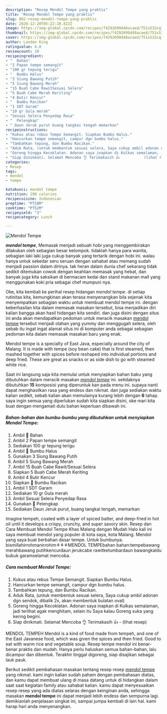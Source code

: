 ```yaml
---
description: "Resep Mendol Tempe yang praktis"
title: "Resep Mendol Tempe yang praktis"
slug: 802-resep-mendol-tempe-yang-praktis
date: 2020-12-20T05:22:20.822Z
image: https://img-global.cpcdn.com/recipes/f4292699d48acaed/751x532cq70/mendol-tempe-foto-resep-utama.jpg
thumbnail: https://img-global.cpcdn.com/recipes/f4292699d48acaed/751x532cq70/mendol-tempe-foto-resep-utama.jpg
cover: https://img-global.cpcdn.com/recipes/f4292699d48acaed/751x532cq70/mendol-tempe-foto-resep-utama.jpg
author: Landon King
ratingvalue: 4.8
reviewcount: 10
recipeingredient:
- "  Bahan"
- "2 Papan tempe semangit"
- "100 gr tepung terigu"
- "  Bumbu Halus"
- "3 Siung Bawang Putih"
- "5 Siung Bawang Merah"
- "15 Buah Cabe RawitSesuai Selera"
- "5 Buah Cabe Merah Keriting"
- "4 Butir Kencur"
- "  Bumbu Racikan"
- "1 SDT Garam"
- "10 gr Gula merah"
- "Sesuai Selera Penyedap Rasa"
- "  Pelengkap"
- " Daun Jeruk purut buang tangkai tengah memarkan"
recipeinstructions:
- "Kukus atau rebus Tempe Semangit. Siapkan Bumbu Halus."
- "Hancurkan tempe semangit, campur dgn bumbu halus."
- "Tambahkan tepung, dan Bumbu Racikan."
- "Aduk Rata, (untuk membentuk sesuai selera, Saya cukup ambil adonan dgn sendok, dibalik 2x, akan membentuk bulatan oval)"
- "Goreng hingga Kecoklatan. Adonan saya inapkan di Kulkas semalaman, jadi terlihat agak menghitam, selain itu Saya kalau Goreng suka yang kering begini."
- "Siap dinikmati. Selamat Mencoba 👌 Terimakasih 👍           (lihat resep)"
categories:
- Resep
tags:
- mendol
- tempe

katakunci: mendol tempe 
nutrition: 290 calories
recipecuisine: Indonesian
preptime: "PT28M"
cooktime: "PT52M"
recipeyield: "3"
recipecategory: Lunch

---
```



![Mendol Tempe](https://img-global.cpcdn.com/recipes/f4292699d48acaed/751x532cq70/mendol-tempe-foto-resep-utama.jpg)

<b><i>mendol tempe</i></b>, Memasak menjadi sebuah hobi yang menggembirakan dilakukan oleh sebagian besar kelompok. tidaklah hanya para wanita, sebagian laki laki juga cukup banyak yang tertarik dengan hobi ini. walau hanya untuk sekedar seru seruan dengan sahabat atau memang sudah menjadi passion dalam dirinya. tak heran dalam dunia chef sekarang tidak sedikit ditemukan cowok dengan keahlian memasak yang hebat, dan banyak juga kita saksikan di bermacam kedai dan stand makanan mall yang menggunakan koki pria sebagai chef mumpuni nya.

Oke, kita kembali ke perihal resep hidangan <i>mendol tempe</i>. di setiap rutinitas kita, kemungkinan akan terasa menyenangkan bila sejenak kita menyempatkan sebagian waktu untuk membuat mendol tempe ini. dengan keberhasilan kita dalam memasak masakan tersebut, bisa menjadikan diri kalian bangga akan hasil hidangan kita sendiri. dan juga disini dengan situs ini anda akan mendapatkan pedoman untuk meracik masakan <u>mendol tempe</u> tersebut menjadi olahan yang yummy dan menggugah selera, oleh sebab itu ingat ingat alamat situs ini di komputer anda sebagai sebagian pedoman kita dalam memasak masakan baru yang enak.

Mendol tempe is a specialty of East Java, especially around the city of Malang. It is made with tempe (soy bean cake) that is first steamed, then mashed together with spices before reshaped into individual portions and deep fried. These are great as snacks or as side dish to go with steamed white rice.


Saat ini langsung saja kita memulai untuk menyiapkan bahan baku yang dibutuhkan dalam meracik masakan <u><i>mendol tempe</i></u> ini. setidaknya dibutuhkan <b>15</b> komposisi yang diperuntuk kan pada menu ini. supaya nanti dapat menghasilkan rasa yang endess dan nikmat. dan juga sediakan waktu kalian sedikit, sebab kalian akan memulainya kurang lebih dengan <b>6</b> tahap. saya ingin semua yang diperlukan sudah kita siapkan disini, oke mari kita buat dengan mengamati dulu bahan keperluan dibawah ini.

<!--inarticleads1-->

##### Bahan-bahan dan bumbu-bumbu yang dibutuhkan untuk menyiapkan Mendol Tempe:

1. Ambil  📝 Bahan
1. Ambil 2 Papan tempe semangit
1. Sediakan 100 gr tepung terigu
1. Ambil  📝 Bumbu Halus
1. Gunakan 3 Siung Bawang Putih
1. Ambil 5 Siung Bawang Merah
1. Ambil 15 Buah Cabe Rawit/Sesuai Selera
1. Siapkan 5 Buah Cabe Merah Keriting
1. Ambil 4 Butir Kencur
1. Siapkan  📝 Bumbu Racikan
1. Ambil 1 SDT Garam
1. Sediakan 10 gr Gula merah
1. Ambil Sesuai Selera Penyedap Rasa
1. Gunakan  📝 Pelengkap
1. Sediakan  Daun Jeruk purut, buang tangkai tengah, memarkan


Imagine tempeh, coated with a layer of spiced batter, and deep-fried in hot oil until it develops a crispy, crunchy, and super savory skin. Resep dan Cara Membuat Mendol Tempe Khas Malang dengan Mudah Halo kali ini saya membuat mendol yang populer di kota saya, kota Malang. Mendol yang saya buat berbahan dasar tempe. Untuk bumbunya. bismillahirrohmanirrohim⚘⚘⚘MENDOL TEMPEbahan bahan:tempebawang merahbawang putihkencurdaun jerukcabe rawitketumbardaun bawangkaldu bubuk garamselamat mencoba. 

<!--inarticleads2-->

##### Cara membuat Mendol Tempe:

1. Kukus atau rebus Tempe Semangit. Siapkan Bumbu Halus.
1. Hancurkan tempe semangit, campur dgn bumbu halus.
1. Tambahkan tepung, dan Bumbu Racikan.
1. Aduk Rata, (untuk membentuk sesuai selera, Saya cukup ambil adonan dgn sendok, dibalik 2x, akan membentuk bulatan oval)
1. Goreng hingga Kecoklatan. Adonan saya inapkan di Kulkas semalaman, jadi terlihat agak menghitam, selain itu Saya kalau Goreng suka yang kering begini.
1. Siap dinikmati. Selamat Mencoba 👌 Terimakasih 👍 -           (lihat resep)


MENDOL TEMPEH Mendol is a kind of food made from tempeh, and one of the East Javanese food, which was given the spices and then fried. Good to eat with warm rice and vegetable soup. Resep tempe mendol ini benar-benar praktis dan mudah. Hanya perlu haluskan semua bahan-bahan, lalu dicampur dan dibentuk. Terakhir tinggal digoreng, siap disajikan sebagai lauk pauk. 

Berikut sedikit pembahasan masakan tentang resep resep <u>mendol tempe</u> yang nikmat. kami ingin kalian sudah paham dengan pembahasan diatas, dan kamu dapat membuat ulang di masa datang untuk di hidangkan dalam saat saat kegiatan family atau sahabat kalian. kamu dapat menyesuaikan resep resep yang ada diatas selaras dengan keinginan anda, sehingga masakan <b>mendol tempe</b> ini dapat menjadi lebih endess dan sempurna lagi. demikianlah penjelasan singkat ini, sampai jumpa kembali di lain hal. kami harap hari anda menyenangkan.
